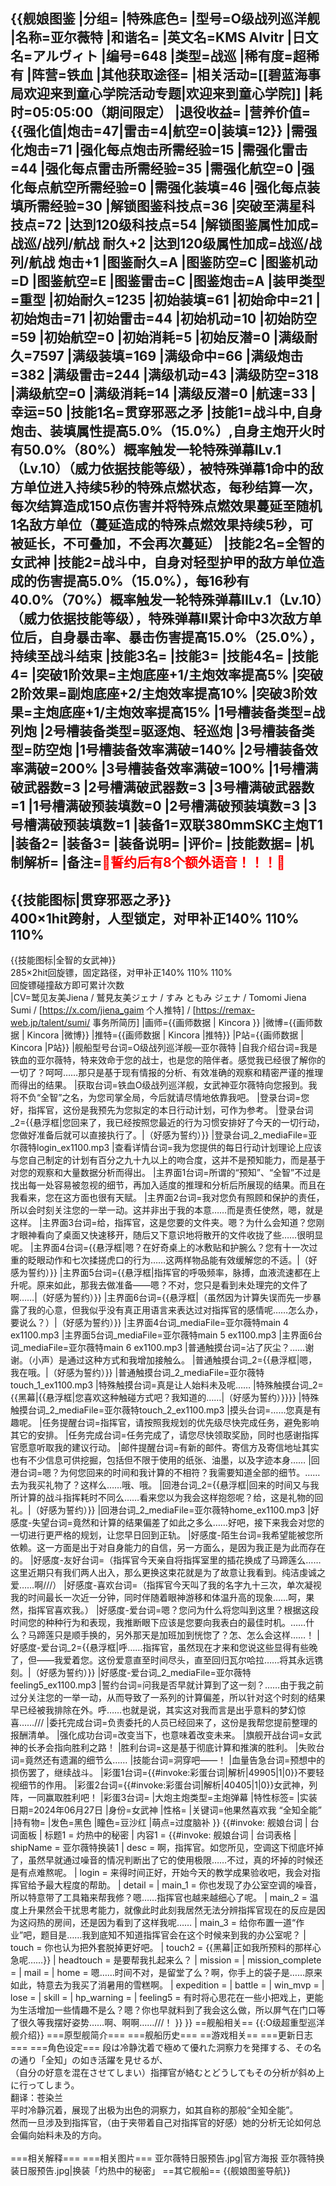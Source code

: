 {{舰娘图鉴
|分组=
|特殊底色=
|型号=O级战列巡洋舰
|名称=亚尔薇特
|和谐名=
|英文名=KMS Alvitr
|日文名=アルヴィト
|编号=648
|类型=战巡
|稀有度=超稀有
|阵营=铁血
|其他获取途径=<!--【无则不填】-->
|相关活动=[[碧蓝海事局欢迎来到童心学院活动专题|欢迎来到童心学院]]
|耗时=05:05:00（期间限定）
|退役收益=<!--无法退役则填无法退役，否则不填-->
|营养价值={{强化值|炮击=47|雷击=4|航空=0|装填=12}}
|需强化炮击=71
|强化每点炮击所需经验=15
|需强化雷击=44
|强化每点雷击所需经验=35
|需强化航空=0
|强化每点航空所需经验=0
|需强化装填=46
|强化每点装填所需经验=30
|解锁图鉴科技点=36
|突破至满星科技点=72
|达到120级科技点=54
|解锁图鉴属性加成=战巡/战列/航战 耐久+2
|达到120级属性加成=战巡/战列/航战 炮击+1
|图鉴耐久=A
|图鉴防空=C
|图鉴机动=D
|图鉴航空=E
|图鉴雷击=C
|图鉴炮击=A
|装甲类型=重型
|初始耐久=1235
|初始装填=61
|初始命中=21
|初始炮击=71
|初始雷击=44
|初始机动=10
|初始防空=59
|初始航空=0
|初始消耗=5
|初始反潜=0
|满级耐久=7597
|满级装填=169
|满级命中=66
|满级炮击=382
|满级雷击=244
|满级机动=43
|满级防空=318
|满级航空=0
|满级消耗=14
|满级反潜=0
|航速=33
|幸运=50
|技能1名=贯穿邪恶之矛
|技能1=战斗中,自身炮击、装填属性提高5.0%（15.0%）,自身主炮开火时有50.0%（80%）概率触发一轮特殊弹幕ILv.1（Lv.10）（威力依据技能等级），被特殊弹幕1命中的敌方单位进入持续5秒的特殊点燃状态，每秒结算一次，每次结算造成150点伤害并将特殊点燃效果蔓延至随机1名敌方单位（蔓延造成的特殊点燃效果持续5秒，可被延长，不可叠加，不会再次蔓延）
|技能2名=全智的女武神
|技能2=战斗中，自身对轻型护甲的敌方单位造成的伤害提高5.0%（15.0%），每16秒有40.0%（70%）概率触发一轮特殊弹幕IILv.1（Lv.10）（威力依据技能等级），特殊弹幕II累计命中3次敌方单位后，自身暴击率、暴击伤害提高15.0%（25.0%），持续至战斗结束
|技能3名=
|技能3=
|技能4名=
|技能4=
|突破1阶效果=主炮底座+1/主炮效率提高5%
|突破2阶效果=副炮底座+2/主炮效率提高10%
|突破3阶效果=主炮底座+1/主炮效率提高15%
|1号槽装备类型=战列炮
|2号槽装备类型=驱逐炮、轻巡炮
|3号槽装备类型=防空炮
|1号槽装备效率满破=140%
|2号槽装备效率满破=200%
|3号槽装备效率满破=100%
|1号槽满破武器数=3
|2号槽满破武器数=3
|3号槽满破武器数=1
|1号槽满破预装填数=0
|2号槽满破预装填数=3
|3号槽满破预装填数=1
|装备1=双联380mmSKC主炮T1
|装备2=
|装备3=
|装备说明=
|评价=
|技能数据=
|机制解析=
|备注=<span style="color:red;">💓誓约后有8个额外语音！！！💓</span>
----
{{技能图标|贯穿邪恶之矛}}<br>
400×1hit跨射，人型锁定，对甲补正140% 110% 110%<br>
----
{{技能图标|全智的女武神}}<br>
285×2hit回旋镖，固定路径，对甲补正140% 110% 110%<br>
回旋镖碰撞敌方即可累计次数<br>
|CV=鹫见友美Jiena / 鷲見友美ジェナ / すみ ともみ ジェナ / Tomomi Jiena Sumi / [https://x.com/jiena_gaim 个人推特] / [https://remax-web.jp/talent/sumi/ 事务所简历]
|画师={{画师数据 | Kincora }}
|微博={{画师数据 | Kincora |微博}}
|推特={{画师数据 | Kincora |推特}}
|P站={{画师数据 | Kincora |P站}}
|舰船型号台词=O级战列巡洋舰—亚尔薇特
|自我介绍台词=我是铁血的亚尔薇特，特来效命于您的战士，也是您的陪伴者。感觉我已经很了解你的一切了？呵呵……那只是基于现有情报的分析、有效准确的观察和精密严谨的推理而得出的结果。
|获取台词=铁血O级战列巡洋舰，女武神亚尔薇特向您报到。我将不负“全智”之名，为您司掌全局，今后就请尽情地依靠我吧。
|登录台词=您好，指挥官，这份是我预先为您拟定的本日行动计划，可作为参考。
|登录台词_2={{悬浮框|您回来了，我已经按照您最近的行为习惯安排好了今天的一切行动，您做好准备后就可以直接执行了。|（好感为誓约）}}
|登录台词_2_mediaFile=亚尔薇特login_ex1100.mp3
|查看详情台词=我为您提供的每日行动计划理论上应该与您自己制定的计划有百分之九十九以上的吻合度，这并不是预知能力，而是基于对您的观察和大量数据分析而得出。
|主界面1台词=所谓的“预知”、“全智”不过是找出每一处容易被忽视的细节，再加入适度的推理和分析后所展现的结果。而且在我看来，您在这方面也很有天赋。
|主界面2台词=我对您负有照顾和保护的责任，所以会时刻关注您的一举一动。这并非出于我的本意……而是责任使然，嗯，就是这样。
|主界面3台词=给，指挥官，这是您要的文件夹。嗯？为什么会知道？您刚才眼神看向了桌面又快速移开，随后又下意识地将散开的文件收拢了些……很明显呢。
|主界面4台词={{悬浮框|嗯？在好奇桌上的冰敷贴和护腕么？您有十一次过重的眨眼动作和七次揉搓虎口的行为……这两样物品能有效缓解您的不适。|（好感为誓约）}}
|主界面5台词={{悬浮框|指挥官的呼吸频率，脉搏，血液流速都在上升呢。原来如此，那我去做准备——嗯？不对，您只是看到未处理完的文件了啊……|（好感为誓约）}}
|主界面6台词={{悬浮框|（虽然因为计算失误而先一步暴露了我的心意，但我似乎没有真正用语言来表达过对指挥官的感情呢……怎么办，要说么？）|（好感为誓约）}}
|主界面4台词_mediaFile=亚尔薇特main 4 ex1100.mp3
|主界面5台词_mediaFile=亚尔薇特main 5 ex1100.mp3
|主界面6台词_mediaFile=亚尔薇特main 6 ex1100.mp3
|普通触摸台词=沾了灰尘？……谢谢。（小声）是通过这种方式和我增加接触么。
|普通触摸台词_2={{悬浮框|嗯，我在哦。|（好感为誓约）}}
|普通触摸台词_2_mediaFile=亚尔薇特touch_1_ex1100.mp3
|特殊触摸台词=真是让人始料未及呢……
|特殊触摸台词_2={{黑幕|{{悬浮框|您喜欢这种触碰方式吧？我知道的……|（好感为誓约）}}}}
|特殊触摸台词_2_mediaFile=亚尔薇特touch_2_ex1100.mp3
|摸头台词=……您真是有趣呢。
|任务提醒台词=指挥官，请按照我规划的优先级尽快完成任务，避免影响其它的安排。
|任务完成台词=任务完成了，请您尽快领取奖励，同时也感谢指挥官愿意听取我的建议行动。
|邮件提醒台词=有新的邮件。寄信方及寄信地址其实也有不少信息可供挖掘，包括但不限于使用的纸张、油墨，以及字迹本身……
|回港台词=嗯？为何您回来的时间和我计算的不相符？我需要知道全部的细节。……去为我买礼物了？这样么……哦、哦。
|回港台词_2={{悬浮框|回来的时间又与我所计算的战斗指挥耗时不同么……看来您以为我会这样抱怨呢？给，这是礼物的回礼。|（好感为誓约）}}
|回港台词_2_mediaFile=亚尔薇特home_ex1100.mp3
|好感度-失望台词=竟然和计算的结果偏差了如此之多么……好吧，接下来我会对您的一切进行更严格的规划，让您早日回到正轨。
|好感度-陌生台词=我希望能被您所依赖。这一方面是出于对自身能力的自信，另一方面么，是因为我正是为此而存在的。
|好感度-友好台词=（指挥官今天亲自将指挥室里的插花换成了马蹄莲么……这里近期只有我们两人出入，那么更换这束花就是为了故意让我看到。纯洁虔诚之爱……啊///）
|好感度-喜欢台词=（指挥官今天叫了我的名字九十三次，单次凝视我的时间最长一次近一分钟，同时伴随着眼神游移和体温升高的现象……呵，果然，指挥官喜欢我。）
|好感度-爱台词=嗯？您问为什么将您叫到这里？根据这段时间您的种种行为和表现，我推断眼下应该是您要向我表白的最佳时机。……什么？马蹄莲只是顺手换的，另外那天是加班加到恍惚了？怎、怎么会这样……！
|好感度-爱台词_2={{悬浮框|呼……指挥官，虽然现在才来和您说这些显得有些晚了，但——我爱着您。这份爱意直至时间尽头，直至回归瓦尔哈拉……将其永远镌刻。|（好感为誓约）}}
|好感度-爱台词_2_mediaFile=亚尔薇特feeling5_ex1100.mp3
|誓约台词=问我是否早就计算到了这一刻？……由于我之前过分关注您的一举一动，从而导致了一系列的计算偏差，所以针对这个时刻的结果早已经被我排除在外。呼……也就是说，其实这对我而言是出乎意料的梦幻惊喜……///
|委托完成台词=负责委托的人员已经回来了，这份是我帮您提前整理的报酬清单。
|强化成功台词=改变当下，也意味着改变未来。
|旗舰开战台词=女武神的长矛会指向胜利之路！
|胜利台词=这是基于彻底计算和推演的胜利。
|失败台词=竟然还有遗漏的细节么……
|技能台词=洞穿吧——！
|血量告急台词=预想中的损伤罢了，继续战斗。
|彩蛋1台词={{#invoke:彩蛋台词|解析|49905|1|0}}不要轻视细节的作用。
|彩蛋2台词={{#invoke:彩蛋台词|解析|40405|1|0}}女武神，列阵，一同赢取胜利吧！
|彩蛋3台词=
|大炮主炮类型=主炮弹幕
|特性标签=
|实装日期=2024年06月27日
|身份=女武神
|性格=
|关键词=他果然喜欢我 “全知全能”
|持有物=
|发色=黑色
|瞳色=豆沙红
|萌点=过度脑补 
}}
{{#invoke: 舰娘台词 | 台词面板 
| 标题1 = 灼热中的秘密
| 内容1 = {{#invoke: 舰娘台词 | 台词表格
  | shipName = 亚尔薇特换装1
  | desc = 啊，指挥官。如您所见，空调这下彻底坏掉了，虽然早就通过噪音的情况判断出了它的使用极限……不过，真的坏掉的时候还是有点难熬呢。
  | login = 来得时间正好，开始今天的教学成果验收吧，我会对指挥官给予最大程度的帮助。
  | detail = <!--查看详情-->
  | main_1 = 你也发现了办公室空调的噪音，所以特意带了工具箱来帮我修？嗯……指挥官也越来越细心了呢。
  | main_2 = 温度上升果然会干扰思考能力，就像此时此刻我居然无法分辨指挥官现在的反应是因为这闷热的房间，还是因为看到了这样我呢……
  | main_3 = 给你布置一道“作业”吧，题目是……我到底知不知道指挥官会在这个时候来到我的办公室呢？
  | touch = 你也认为把外套脱掉更好吧。
  | touch2 = {{黑幕|正如我所预料的那样心急呢……}}
  | headtouch = 是要帮我扎起来么？
  | mission = <!--任务提醒-->
  | mission_complete = <!--任务完成-->
  | mail = <!--邮件提醒-->
  | home = 嗯……时间不对，是留堂了么？啊，你手上的袋子是……原来如此，特意去为我买了消暑用的雪糕啊。
  | expedition = <!--委托完成-->
  | battle = <!--旗舰开战-->
  | win_mvp = <!--胜利台词-->
  | lose = <!--战斗失败-->
  | skill = <!--技能-->
  | hp_warning = <!--血量告急-->
  | feeling5 = 有时将心思花在一些小把戏上，更能为生活增加一些情趣不是么？嗯？你也早就料到了我会这么做，所以屏气在门口等了很久等我摆好姿势……啊、啊啊……///！
  }}
}}
==舰船相关==
{{:O级超重型巡洋舰介绍}}
===原型舰简介===
===舰船历史===
==游戏相关==
===更新日志===
===角色设定===
段は冷静沈着で極めて優れた洞察力を発揮する、その名の通り「全知」の如き活躍を見せるが、<br>
（自分の好意を混在させてしまい）指揮官が絡むとどうしてもその分析が斜め上に行ってしまう。<br>
翻译：苍染兰<br>
平时冷静沉着，展现了出极为出色的洞察力，如其自称的那般“全知全能”。<br>
然而一旦涉及到指挥官，（由于夹带着自己对指挥官的好感）她的分析无论如何总会偏向始料未及的方向。<br><br>
===相关解释===
===相关图片===
<gallery mode="packed" heights="250px">
亚尔薇特日服预告.jpg|官方海报
亚尔薇特换装日服预告.jpg|换装「灼热中的秘密」
</gallery>
==其它舰船==
{{舰娘图鉴导航}}